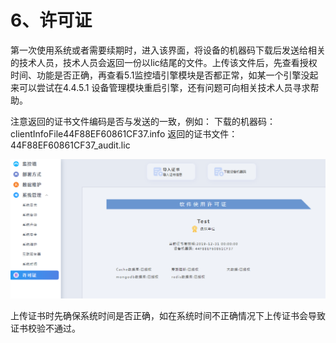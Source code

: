 

# 6、许可证

第一次使用系统或者需要续期时，进入该界面，将设备的机器码下载后发送给相关的技术人员，技术人员会返回一份以lic结尾的文件。上传该文件后，先查看授权时间、功能是否正确，再查看5.1监控墙引擎模块是否都正常，如某一个引擎没起来可以尝试在4.4.5.1 设备管理模块重启引擎，还有问题可向相关技术人员寻求帮助。

注意返回的证书文件编码是否与发送的一致，例如：
下载的机器码：clientInfoFile44F88EF60861CF37.info
返回的证书文件：44F88EF60861CF37_audit.lic

![](/images/operation/manage/xkz1.png)

上传证书时先确保系统时间是否正确，如在系统时间不正确情况下上传证书会导致证书校验不通过。

